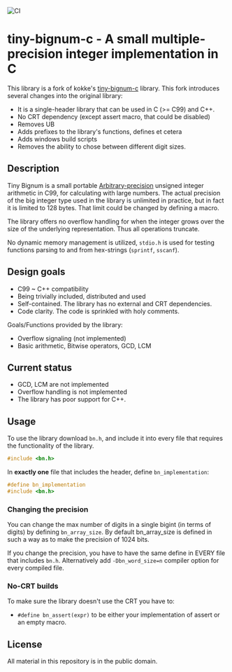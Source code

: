 ![CI](https://github.com/kokke/tiny-bignum-c/workflows/CI/badge.svg)

# tiny-bignum-c - A small multiple-precision integer implementation in C

This library is a fork of kokke's [tiny-bignum-c](https://github.com/kokke/tiny-bignum-c) library. This fork introduces several changes into the original library:

- It is a single-header library that can be used in C (>= C99) and C++.
- No CRT dependency (except assert macro, that could be disabled)
- Removes UB
- Adds prefixes to the library's functions, defines et cetera
- Adds windows build scripts
- Removes the ability to chose between different digit sizes.

## Description

Tiny Bignum is a small portable [Arbitrary-precision](https://en.wikipedia.org/wiki/Arbitrary-precision_arithmetic)
  unsigned integer arithmetic in C99, for calculating with large numbers. The
  actual precision of the big integer type used in the library is unlimited in
  practice, but in fact it is limited to 128 bytes. That limit could be changed
  by defining a macro.

The library offers no overflow handling for when the integer grows over the
  size of the underlying representation. Thus all operations truncate.

No dynamic memory management is utilized, `stdio.h` is used for testing
  functions parsing to and from hex-strings (`sprintf`, `sscanf`).

## Design goals

- C99 ~ C++ compatibility
- Being trivially included, distributed and used
- Self-contained. The library has no external and CRT dependencies.
- Code clarity. The code is sprinkled with holy comments.

Goals/Functions provided by the library:

- Overflow signaling (not implemented)
- Basic arithmetic, Bitwise operators, GCD, LCM

## Current status

- GCD, LCM are not implemented
- Overflow handling is not implemented
- The library has poor support for C++.

## Usage

To use the library download `bn.h`, and include it into every file that
requires the functionality of the library.

```c
#include <bn.h>
```

In **exactly one** file that includes the header, define `bn_implementation`:

```c
#define bn_implementation
#include <bn.h>
```

### Changing the precision

You can change the max number of digits in a single bigint (in terms of digits)
by defining `bn_array_size`. By default bn_array_size is defined in such a way
as to make the precision of 1024 bits.

If you change the precision, you have to have the same define in EVERY file
that includes `bn.h`. Alternatively add `-Dbn_word_size=n` compiler option
for every compiled file.

### No-CRT builds

To make sure the library doesn't use the CRT you have to:

- `#define bn_assert(expr)` to be either your implementation of assert or
  an empty macro.

## License

All material in this repository is in the public domain.

